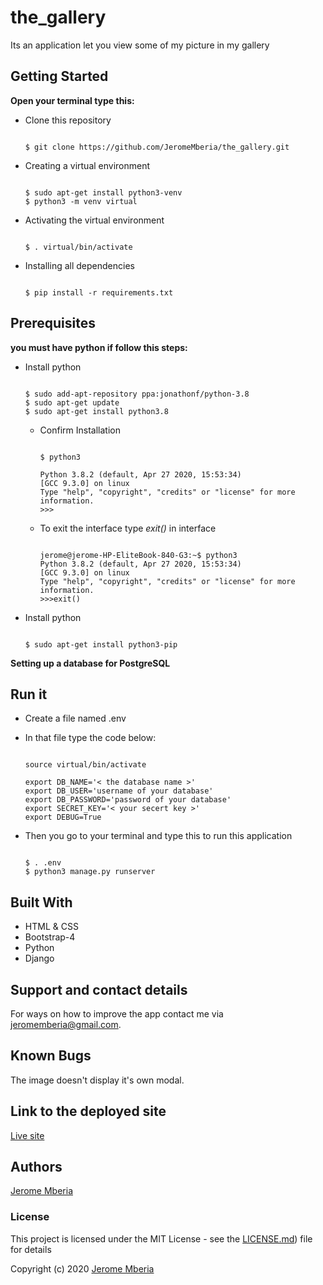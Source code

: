 # the_gallery

Its an application  let you view some of my picture in my gallery

## Getting Started

**Open your terminal type this:**

* Clone this repository

    ```

    $ git clone https://github.com/JeromeMberia/the_gallery.git
    ```

* Creating a virtual environment

    ```

    $ sudo apt-get install python3-venv
    $ python3 -m venv virtual
    ```

* Activating the virtual environment

    ```

    $ . virtual/bin/activate
    ```

* Installing all dependencies

    ```

    $ pip install -r requirements.txt
    ```

## Prerequisites

  **you must have python if follow this steps:**

* Install  python
  
    ```

    $ sudo add-apt-repository ppa:jonathonf/python-3.8
    $ sudo apt-get update
    $ sudo apt-get install python3.8
    ```

  * Confirm Installation

      ```

      $ python3

      Python 3.8.2 (default, Apr 27 2020, 15:53:34)
      [GCC 9.3.0] on linux
      Type "help", "copyright", "credits" or "license" for more information.
      >>>
      ```

  * To exit the interface type *exit()* in interface

      ```

      jerome@jerome-HP-EliteBook-840-G3:~$ python3
      Python 3.8.2 (default, Apr 27 2020, 15:53:34)
      [GCC 9.3.0] on linux
      Type "help", "copyright", "credits" or "license" for more information.
      >>>exit()
      ```

* Install  python

    ```

    $ sudo apt-get install python3-pip
    ```

**Setting up a database for PostgreSQL**

## Run it

* Create a file named .env
  
* In that file type the code below:

    ```

    source virtual/bin/activate

    export DB_NAME='< the database name >'
    export DB_USER='username of your database'
    export DB_PASSWORD='password of your database'
    export SECRET_KEY='< your secert key >'
    export DEBUG=True 
    ```

* Then you go to your terminal and type this to run this application

    ```

    $ . .env
    $ python3 manage.py runserver
    ```

## Built With

* HTML & CSS
* Bootstrap-4
* Python
* Django

## Support and contact details

For ways on how to improve the app contact me via jeromemberia@gmail.com.

## Known Bugs

The image doesn't display it's own modal.
 

## Link to the deployed site

[Live site](https://the--gallery.herokuapp.com/)

## Authors

[Jerome Mberia](https://github.com/JeromeMberia)

### License

This project is licensed under the MIT License - see the [LICENSE.md](https://github.com/JeromeMberia/the_gallery/blob/master/LICENSE)) file for details

Copyright (c) 2020 [Jerome Mberia](https://github.com/JeromeMberia)